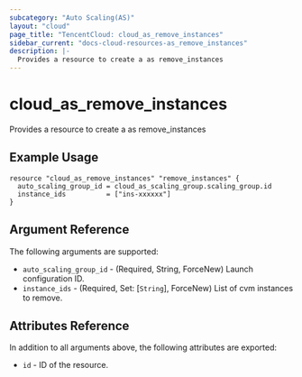 ```yaml
---
subcategory: "Auto Scaling(AS)"
layout: "cloud"
page_title: "TencentCloud: cloud_as_remove_instances"
sidebar_current: "docs-cloud-resources-as_remove_instances"
description: |-
  Provides a resource to create a as remove_instances
---
```


# cloud_as_remove_instances

Provides a resource to create a as remove_instances

## Example Usage

```hcl
resource "cloud_as_remove_instances" "remove_instances" {
  auto_scaling_group_id = cloud_as_scaling_group.scaling_group.id
  instance_ids          = ["ins-xxxxxx"]
}
```

## Argument Reference

The following arguments are supported:

* `auto_scaling_group_id` - (Required, String, ForceNew) Launch configuration ID.
* `instance_ids` - (Required, Set: [`String`], ForceNew) List of cvm instances to remove.

## Attributes Reference

In addition to all arguments above, the following attributes are exported:

* `id` - ID of the resource.



